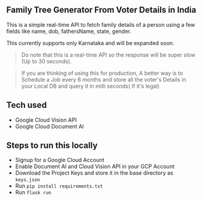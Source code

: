 ## Family Tree Generator From Voter Details in India

This is a simple real-time API to fetch family details of a person using a few fields like name, dob, fathersName, state, gender.

This currently supports only Karnataka and will be expanded soon.

> Do note that this is a real-time API so the response will be super slow (Up to 30 seconds). 

> If you are thinking of using this for production, A better way is to Schedule a Job every 6 months and store all the voter's Details in your Local DB and query it in milli seconds( If it's legal)

## Tech used
- Google Cloud Vision API
- Google Cloud Document AI

## Steps to run this locally

- Signup for a Google Cloud Account
- Enable Document AI and Cloud Vision API in your GCP Account
- Download the Project Keys and store it in the base directory as ```keys.json```
- Run ```pip install requirements.txt```
- Run ```flask run```